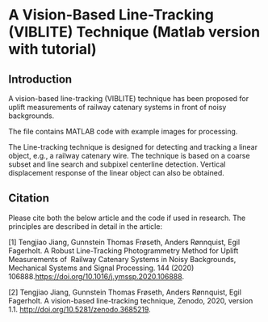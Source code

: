 # A Vision-Based Line-Tracking (VIBLITE) Technique (Matlab version with tutorial)

## Introduction

A vision-based line-tracking (VIBLITE) technique has been proposed for uplift measurements of railway catenary systems in front of noisy backgrounds. 

The file contains MATLAB code with example images for processing.

The Line-tracking technique is designed for detecting and tracking a linear object, e.g., a railway catenary wire. The technique is based on a coarse subset and line search and subpixel centerline detection. Vertical displacement response of the linear object can also be obtained. 


## Citation

Please cite both the below article and the code if used in research. The principles are described in detail in the article:

[1] Tengjiao Jiang, Gunnstein Thomas Frøseth, Anders Rønnquist, Egil Fagerholt. A Robust Line-Tracking Photogrammetry Method for Uplift Measurements of  Railway Catenary Systems in Noisy Backgrounds, Mechanical Systems and Signal Processing. 144 (2020) 106888.https://doi.org/10.1016/j.ymssp.2020.106888.

[2] Tengjiao Jiang, Gunnstein Thomas Frøseth, Anders Rønnquist, Egil Fagerholt. A vision-based line-tracking technique, Zenodo, 2020, version 1.1. http://doi.org/10.5281/zenodo.3685219.
